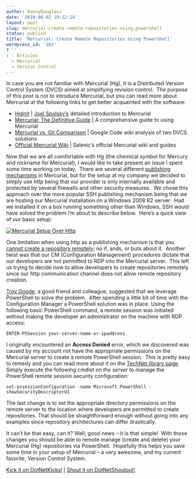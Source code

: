 ```yaml
---
author: DannyDouglass
date: '2010-08-02 19:12:14'
layout: post
slug: mercurial-create-remote-repositories-using-powershell
status: publish
title: 'Mercurial: Create Remote Repositories Using PowerShell'
wordpress_id: '163'
? ''
: - Articles
  - Mercurial
  - Version Control
---
```


In case you are not familiar with Mercurial (Hg), it is a Distributed Version Control System (DVCS) aimed at simplifying revision control.  The purpose of this post is not to introduce Mercurial, but you can read more about Mercurial at the following links to get better acquainted with the software:

  * [HgInit](http://hginit.com/) | [Joel Spolsky’s](http://www.joelonsoftware.com/) detailed introduction to Mercurial 
  * [Mercurial: The Definitive Guide](http://hgbook.red-bean.com/read/) | A comprehensive guide to using Mercurial 
  * [Mercurial vs. Git Comparison](http://code.google.com/p/support/wiki/DVCSAnalysis) | Google Code wiki analysis of two DVCS solutions 
  * [Official Mercurial Wiki](http://mercurial.selenic.com/wiki/) | Selenic’s official Mercurial wiki and guides 

Now that we are all comfortable with Hg (the chemical symbol for Mercury and nickname for Mercurial), I would like to take present an issue I spent some time working on today.  There are several different [publishing mechanisms](http://mercurial.selenic.com/wiki/PublishingRepositories) in Mercurial, but for the setup at my company we decided to simply use http being that our provider is only internally available and protected by several firewalls and other security measures.  We chose this approach over the more popular SSH publishing mechanism being that we are hosting our Mercurial installation on a Windows 2008 R2 server.  Had we installed it on a box running something other than Windows, SSH would have solved the problem I’m about to describe below.  Here’s a quick view of our basic setup:

[![Mercurial Setup Over Http](/images/2010-08-02-mercurial-create-remote-repositories-using-powershell/MercurialSetupOverHttp_thumb.png)](http://dannydouglass.com/images/2010-08-02-mercurial-create-remote-repositories-using-powershell/MercurialSetupOverHttp_thumb.png)

One limitation when using http as a publishing mechanism is that you [cannot create a repository remotely](http://ry4an.org/unblog/UnBlog/2009-09-17); no if, ands, or buts about it.  Another twist was that our CM (Configuration Management) procedures dictate that our developers are not permitted to RDP into the Mercurial server.  This left us trying to decide how to allow developers to create repositories remotely since our http communication channel does not allow remote repository creation.

[Troy Goode](http://SquaredRoot.com), a good friend and colleague, suggested that we leverage PowerShell to solve the problem.  After spending a little bit of time with the Configuration Manager a PowerShell solution was in place. Using the following basic PowerShell command, a remote session was initiated without making the developer an administrator on the machine with RDP access:

    ENTER-PSSession your-server-name-or-ipaddress
    
I originally encountered an **Access Denied** error, which we discovered was caused by my account not have the appropriate permissions on the Mercurial server to create a remote PowerShell session.  This is pretty easy to remedy and you can read more about it on the [TechNet library page](http://technet.microsoft.com/en-us/library/dd819508.aspx).  Simply execute the following cmdlet _on the server_ to manage the PowerShell remote session security configuration:
    
    set-pssessionConfiguration -name Microsoft.PowerShell -showSecurityDescriptorUI
    
The last change is to set the appropriate directory permissions on the remote server to the location where developers are permitted to create repositories. That should be straightforward enough without going into any examples since repository architectures can differ drastically.

It can’t be that easy, can it? Well, good news – it is that simple!  With those changes you should be able to remote manage (create and delete) your Mercurial (Hg) repositories via PowerShell.  Hopefully this helps you save some time in your setup of Mercurial – a very awesome, and my current favorite, Version Control System.

[Kick it on DotNetKicks!](http://www.dotnetkicks.com/kick/?url=http%3a%2f%2fdannydouglass.com%2f2010%2f08%2fmercurial-create-remote-repositories-using-powershell%2f) | [Shout it on DotNetShoutout!](http://dotnetshoutout.com/Mercurial-Create-Remote-Repositories-Using-PowerShell)